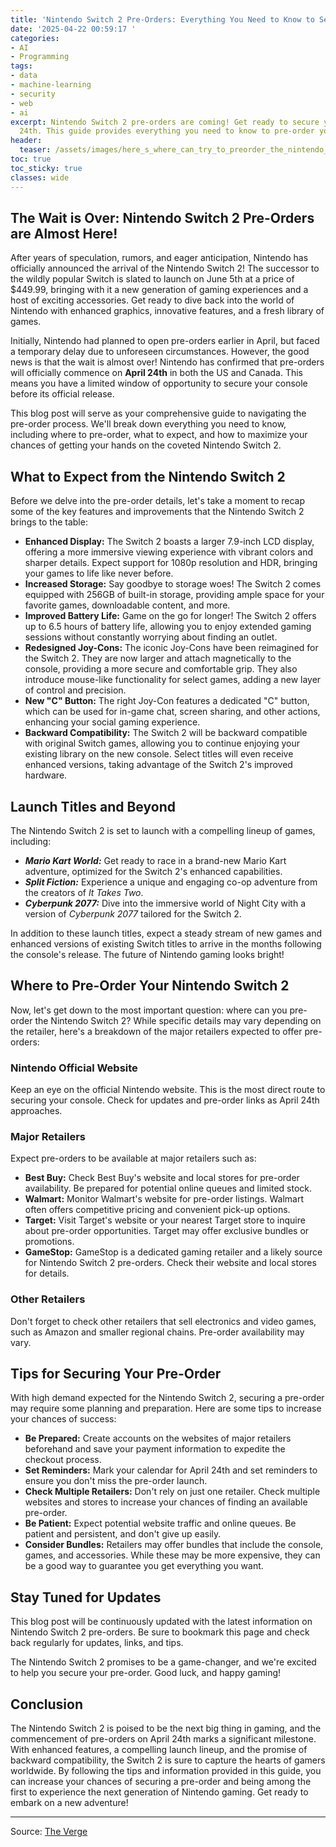 ```yaml
---
title: 'Nintendo Switch 2 Pre-Orders: Everything You Need to Know to Secure Yours!'
date: '2025-04-22 00:59:17 '
categories:
- AI
- Programming
tags:
- data
- machine-learning
- security
- web
- ai
excerpt: Nintendo Switch 2 pre-orders are coming! Get ready to secure yours on April
  24th. This guide provides everything you need to know to pre-order your console.
header:
  teaser: /assets/images/here_s_where_can_try_to_preorder_the_nintendo_swit_20250422005916.jpg
toc: true
toc_sticky: true
classes: wide
---
```


## The Wait is Over: Nintendo Switch 2 Pre-Orders are Almost Here!

After years of speculation, rumors, and eager anticipation, Nintendo has officially announced the arrival of the Nintendo Switch 2! The successor to the wildly popular Switch is slated to launch on June 5th at a price of $449.99, bringing with it a new generation of gaming experiences and a host of exciting accessories. Get ready to dive back into the world of Nintendo with enhanced graphics, innovative features, and a fresh library of games.

Initially, Nintendo had planned to open pre-orders earlier in April, but faced a temporary delay due to unforeseen circumstances. However, the good news is that the wait is almost over! Nintendo has confirmed that pre-orders will officially commence on **April 24th** in both the US and Canada. This means you have a limited window of opportunity to secure your console before its official release.

This blog post will serve as your comprehensive guide to navigating the pre-order process. We'll break down everything you need to know, including where to pre-order, what to expect, and how to maximize your chances of getting your hands on the coveted Nintendo Switch 2.

## What to Expect from the Nintendo Switch 2

Before we delve into the pre-order details, let's take a moment to recap some of the key features and improvements that the Nintendo Switch 2 brings to the table:

*   **Enhanced Display:** The Switch 2 boasts a larger 7.9-inch LCD display, offering a more immersive viewing experience with vibrant colors and sharper details. Expect support for 1080p resolution and HDR, bringing your games to life like never before.
*   **Increased Storage:** Say goodbye to storage woes! The Switch 2 comes equipped with 256GB of built-in storage, providing ample space for your favorite games, downloadable content, and more.
*   **Improved Battery Life:** Game on the go for longer! The Switch 2 offers up to 6.5 hours of battery life, allowing you to enjoy extended gaming sessions without constantly worrying about finding an outlet.
*   **Redesigned Joy-Cons:** The iconic Joy-Cons have been reimagined for the Switch 2. They are now larger and attach magnetically to the console, providing a more secure and comfortable grip. They also introduce mouse-like functionality for select games, adding a new layer of control and precision.
*   **New "C" Button:** The right Joy-Con features a dedicated "C" button, which can be used for in-game chat, screen sharing, and other actions, enhancing your social gaming experience.
*   **Backward Compatibility:** The Switch 2 will be backward compatible with original Switch games, allowing you to continue enjoying your existing library on the new console. Select titles will even receive enhanced versions, taking advantage of the Switch 2's improved hardware.

## Launch Titles and Beyond

The Nintendo Switch 2 is set to launch with a compelling lineup of games, including:

*   ***Mario Kart World:*** Get ready to race in a brand-new Mario Kart adventure, optimized for the Switch 2's enhanced capabilities.
*   ***Split Fiction:*** Experience a unique and engaging co-op adventure from the creators of *It Takes Two*.
*   ***Cyberpunk 2077:*** Dive into the immersive world of Night City with a version of *Cyberpunk 2077* tailored for the Switch 2.

In addition to these launch titles, expect a steady stream of new games and enhanced versions of existing Switch titles to arrive in the months following the console's release. The future of Nintendo gaming looks bright!

## Where to Pre-Order Your Nintendo Switch 2

Now, let's get down to the most important question: where can you pre-order the Nintendo Switch 2? While specific details may vary depending on the retailer, here's a breakdown of the major retailers expected to offer pre-orders:

### Nintendo Official Website

Keep an eye on the official Nintendo website. This is the most direct route to securing your console. Check for updates and pre-order links as April 24th approaches.

### Major Retailers

Expect pre-orders to be available at major retailers such as:

*   **Best Buy:** Check Best Buy's website and local stores for pre-order availability. Be prepared for potential online queues and limited stock.
*   **Walmart:** Monitor Walmart's website for pre-order listings. Walmart often offers competitive pricing and convenient pick-up options.
*   **Target:** Visit Target's website or your nearest Target store to inquire about pre-order opportunities. Target may offer exclusive bundles or promotions.
*   **GameStop:** GameStop is a dedicated gaming retailer and a likely source for Nintendo Switch 2 pre-orders. Check their website and local stores for details.

### Other Retailers

Don't forget to check other retailers that sell electronics and video games, such as Amazon and smaller regional chains. Pre-order availability may vary.

## Tips for Securing Your Pre-Order

With high demand expected for the Nintendo Switch 2, securing a pre-order may require some planning and preparation. Here are some tips to increase your chances of success:

*   **Be Prepared:** Create accounts on the websites of major retailers beforehand and save your payment information to expedite the checkout process.
*   **Set Reminders:** Mark your calendar for April 24th and set reminders to ensure you don't miss the pre-order launch.
*   **Check Multiple Retailers:** Don't rely on just one retailer. Check multiple websites and stores to increase your chances of finding an available pre-order.
*   **Be Patient:** Expect potential website traffic and online queues. Be patient and persistent, and don't give up easily.
*   **Consider Bundles:** Retailers may offer bundles that include the console, games, and accessories. While these may be more expensive, they can be a good way to guarantee you get everything you want.

## Stay Tuned for Updates

This blog post will be continuously updated with the latest information on Nintendo Switch 2 pre-orders. Be sure to bookmark this page and check back regularly for updates, links, and tips.

The Nintendo Switch 2 promises to be a game-changer, and we're excited to help you secure your pre-order. Good luck, and happy gaming!

## Conclusion

The Nintendo Switch 2 is poised to be the next big thing in gaming, and the commencement of pre-orders on April 24th marks a significant milestone. With enhanced features, a compelling launch lineup, and the promise of backward compatibility, the Switch 2 is sure to capture the hearts of gamers worldwide. By following the tips and information provided in this guide, you can increase your chances of securing a pre-order and being among the first to experience the next generation of Nintendo gaming. Get ready to embark on a new adventure!

---

Source: [The Verge](https://www.theverge.com/tech/24342715/nintendo-switch-2-preorder-price-release-date-availability-how-to-buy)
